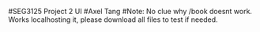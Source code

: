 #SEG3125 Project 2 UI 
#Axel Tang
#Note: No clue why /book doesnt work. Works localhosting it, please download all files to test if needed.
